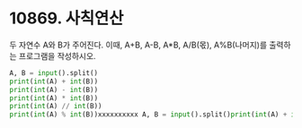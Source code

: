 # 10869. 사칙연산

두 자연수 A와 B가 주어진다. 이때, A+B, A-B, A*B, A/B(몫), A%B(나머지)를 출력하는 프로그램을 작성하시오. 
```python
A, B = input().split()
print(int(A) + int(B))
print(int(A) - int(B))
print(int(A) * int(B))
print(int(A) // int(B))
print(int(A) % int(B))xxxxxxxxxx A, B = input().split()print(int(A) + int(B))print(int(A) - int(B))print(int(A) * int(B))print(int(A) // int(B))print(int(A) % int(B))print('Hello World!')
```